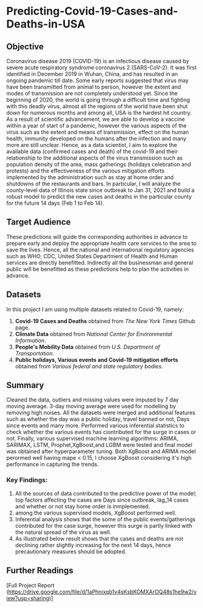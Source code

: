 # Predicting-Covid-19-Cases-and-Deaths-in-USA
## Objective
Coronavirus disease 2019 (COVID-19) is an infectious disease caused by severe acute respiratory syndrome coronavirus 2 (SARS-CoV-2). It was first identified in December 2019 in Wuhan, China, and has resulted in an ongoing pandemic till date. Some early reports suggested that virus may have been transmitted from animal to person, however the extent and modes of transmission are not completely understood yet. Since the beginning of 2020, the world is going through a difficult time and fighting with this deadly virus, almost all the regions of the world have been shut down for numerous months and among all, USA is the hardest hit country. As a result of scientific advancement, we are able to develop a vaccine within a year of start of a pandemic, however the various aspects of the virus such as the extent and means of transmission, effect on the human health, immunity developed on the humans after the infection and many more are still unclear. Hence, as a data scientist, I aim to explore the available data (confirmed cases and death) of the covid-19 and their relationship to the additional aspects of the virus transmission such as population density of the area, mass gatherings (holidays celebration and protests) and the effectiveness of the various mitigation efforts implemented by the administration such as stay at home order and shutdowns of the restaurants and bars.
In particular, I will analyze the county-level data of Illinois state since outbreak to Jan 31, 2021 and build a robust model to predict the new cases and deaths in the particular county for the future 14 days (Feb 1 to Feb 14).  
## Target Audience
These predictions will guide the corresponding authorities in advance to prepare early and deploy the appropriate health care services to the area to save the lives. Hence, all the national and international regulatory agencies such as WHO, CDC, United States Department of Health and Human services are directly benefitted. Indirectly all the businessman and general public will be benefitted as these predictions help to plan the activities in advance.

## Datasets
In this project I am using multiple datasets related to Covid-19, namely:
1. **Covid-19 Cases and Deaths** obtained from _The New York Times_ Github page.
2. **Climate Data** obtained from _National Center for Environmental Information_.
3. **People's Mobility Data** obtained from _U.S. Department of Transportation_.
4. **Public holidays, Various events and Covid-19 mitigation efforts** obtained from _Various federal and state regulatory bodies_.   

## Summary
Cleaned the data, outliers and missing values were imputed by 7 day moving average. 3-day moving average were used for modelling by removing high noises. All the datasets were merged and additional features such as whether the day was a public holiday, travel banned or not, Days since events and many more. Performed various inferential statistics to check whether the various events has ciontributed for the surge in cases or not. Finally, various supervised machine learning algorithms: ARIMA, SARIMAX, LSTM, Prophet,XgBoost,and LGBM were tested and final model was obtained after hyperparameter tuning. Both XgBoost and ARIMA model perormed well having mape < 0.15, I choose XgBoost considering it's high performance in capturing the trends.
### Key Findings:
1. All the sources of data contributed to the predictive power of the model; top factors affecting the cases are Days since outbreak, lag_14 cases and whether or not stay home order is inmplemented.
2. among the various supervised models, XgBoost performed well.
3. Inferential analysis shows that the some of the public events/gatherings contributed for the case surge, however this surge is partly linked with the natural spread of the virus as well.
4.   As illustrated below result shows that the cases and deaths are not declining rather slightly increasing for the next 14 days, hence precautionary measures should be adopted.



## Further Readings
[Full Project Report (https://drive.google.com/file/d/1aPhnixqb1y4sKsbKOMXArOQ48s1he9w2/view?usp=sharing)]




